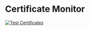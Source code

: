 # Certificate Monitor

[![Test Certificates](https://github.com/joshooaj/CertificateMonitor/actions/workflows/test.yaml/badge.svg)](https://github.com/joshooaj/CertificateMonitor/actions/workflows/test.yaml)